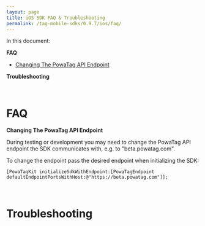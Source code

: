 ```yaml
---
layout: page
title: iOS SDK FAQ & Troubleshooting
permalink: /tag-mobile-sdks/0.9.7/ios/faq/
---
```


In this document:

**FAQ**

* [Changing The PowaTag API Endpoint](#faq-endpoint)

**Troubleshooting**

<br />

# FAQ

**Changing The PowaTag API Endpoint**<a name="faq-endpoint"></a>

During testing or development you may need to change the PowaTag API endpoint the SDK communicates with, e.g. to "beta.powatag.com".

To change the endpoint pass the desired endpoint when initializing the SDK:

    [PowaTagKit initializeSdkWithEndpoint:[PowaTagEndpoint defaultEndpointPortsWithHost:@"https://beta.powatag.com"]];

<br />

# Troubleshooting
